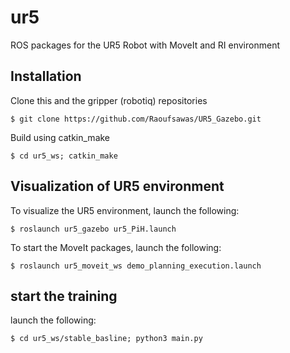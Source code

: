 ur5
===

ROS packages for the UR5 Robot with MoveIt and RI environment

## Installation

Clone this and the gripper (robotiq) repositories
  ```
  $ git clone https://github.com/Raoufsawas/UR5_Gazebo.git
  ```
Build using catkin_make
  ```
  $ cd ur5_ws; catkin_make
  ```

## Visualization of UR5 environment

To visualize the UR5 environment, launch the following:
  ```
  $ roslaunch ur5_gazebo ur5_PiH.launch
  ```
To start the MoveIt packages, launch the following:
  ```
  $ roslaunch ur5_moveit_ws demo_planning_execution.launch
  ```

## start the training

launch the following:
  ```
  $ cd ur5_ws/stable_basline; python3 main.py
  ```
